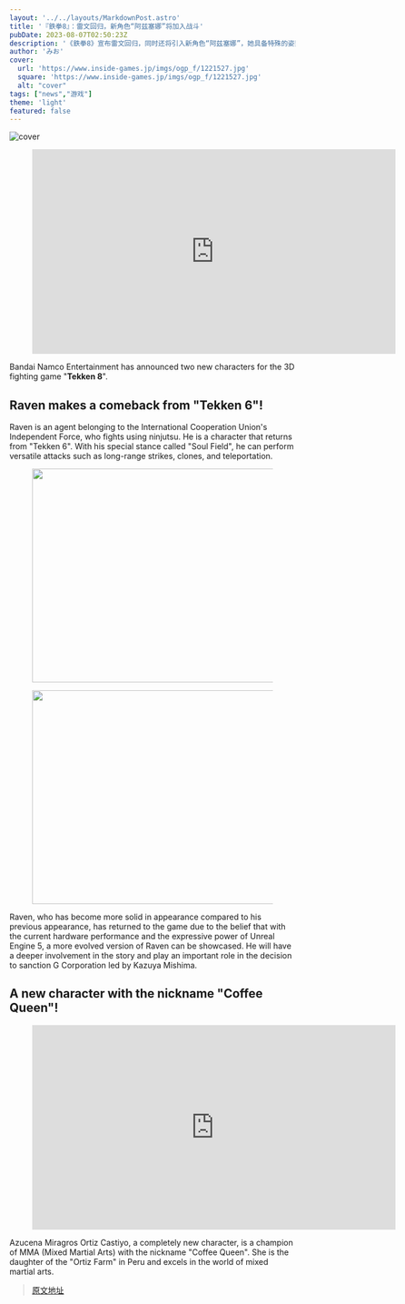 ```yaml
---
layout: '../../layouts/MarkdownPost.astro'
title: '『鉄拳8』：雷文回归，新角色“阿兹塞娜”将加入战斗'
pubDate: 2023-08-07T02:50:23Z
description: '《鉄拳8》宣布雷文回归，同时还将引入新角色“阿兹塞娜”，她具备特殊的姿势，可以自动躲避攻击。'
author: 'みお'
cover:
  url: 'https://www.inside-games.jp/imgs/ogp_f/1221527.jpg'
  square: 'https://www.inside-games.jp/imgs/ogp_f/1221527.jpg'
  alt: "cover"
tags: ["news","游戏"]
theme: 'light'
featured: false
---
```


![cover](https://www.inside-games.jp/imgs/ogp_f/1221527.jpg)

<figure class="ctms-editor-youtube"><iframe src="https://www.youtube.com/embed/3AFq87eT608?rel=0" width="640" height="360" max-width="100%" frameborder="0" allow="accelerometer; autoplay; encrypted-media; gyroscope; picture-in-picture" allowfullscreen=""></iframe></figure>
<p>Bandai Namco Entertainment has announced two new characters for the 3D fighting game "<b>Tekken 8</b>".</p>
<h2>Raven makes a comeback from "Tekken 6"!</h2>
<p>Raven is an agent belonging to the International Cooperation Union's Independent Force, who fights using ninjutsu. He is a character that returns from "Tekken 6". With his special stance called "Soul Field", he can perform versatile attacks such as long-range strikes, clones, and teleportation.</p>
<figure class="ctms-editor-image"><img src="https://www.inside-games.jp/imgs/zoom/1221531.png" class="inline-article-image" width="670" height="376"></figure>
<figure class="ctms-editor-image"><img src="https://www.inside-games.jp/imgs/zoom/1221532.png" class="inline-article-image" width="670" height="376"></figure>
<p>Raven, who has become more solid in appearance compared to his previous appearance, has returned to the game due to the belief that with the current hardware performance and the expressive power of Unreal Engine 5, a more evolved version of Raven can be showcased. He will have a deeper involvement in the story and play an important role in the decision to sanction G Corporation led by Kazuya Mishima.</p>
<h2>A new character with the nickname "Coffee Queen"!</h2>
<figure class="ctms-editor-youtube"><iframe src="https://www.youtube.com/embed/7gWgnFDjEeE?rel=0" width="640" height="360" max-width="100%" frameborder="0" allow="accelerometer; autoplay; encrypted-media; gyroscope; picture-in-picture" allowfullscreen=""></iframe></figure>
<p>Azucena Miragros Ortiz Castiyo, a completely new character, is a champion of MMA (Mixed Martial Arts) with the nickname "Coffee Queen". She is the daughter of the "Ortiz Farm" in Peru and excels in the world of mixed martial arts.</p>

>[原文地址](https://www.inside-games.jp/article/2023/08/07/147680.html)  